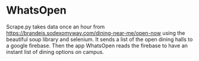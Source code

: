 # WhatsOpen

Scrape.py takes data once an hour from https://brandeis.sodexomyway.com/dining-near-me/open-now using the beautiful soup library and selenium. It sends a list of the open dining halls to a google firebase. Then the app WhatsOpen reads the firebase to have an instant list of dining options on campus.  
